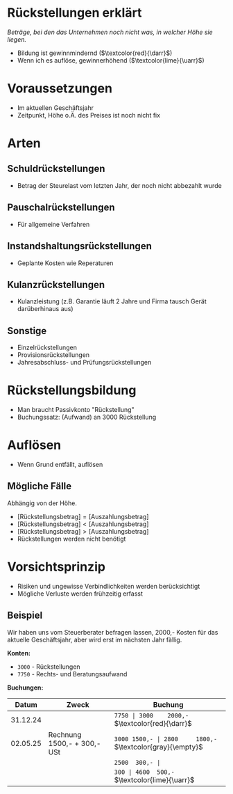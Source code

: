 # Rückstellungen erklärt
*Beträge, bei den das Unternehmen noch nicht was, in welcher Höhe sie liegen.*

- Bildung ist gewinnmindernd ($\textcolor{red}{\darr}$)
- Wenn ich es auflöse, gewinnerhöhend ($\textcolor{lime}{\uarr}$)

# Voraussetzungen
- Im aktuellen Geschäftsjahr
- Zeitpunkt, Höhe o.Ä. des Preises ist noch nicht fix

# Arten
## Schuldrückstellungen
- Betrag der Steurelast vom letzten Jahr, der noch nicht abbezahlt wurde

## Pauschalrückstellungen
- Für allgemeine Verfahren

## Instandshaltungsrückstellungen
- Geplante Kosten wie Reperaturen

## Kulanzrückstellungen
- Kulanzleistung (z.B. Garantie läuft 2 Jahre und Firma tausch Gerät darüberhinaus aus)

## Sonstige
- Einzelrückstellungen
- Provisionsrückstellungen
- Jahresabschluss- und Prüfungsrückstellungen

# Rückstellungsbildung
- Man braucht Passivkonto "Rückstellung"
- Buchungssatz: (Aufwand) an 3000 Rückstellung

# Auflösen
- Wenn Grund entfällt, auflösen
## Mögliche Fälle
Abhängig von der Höhe.

- $\text{[Rückstellungsbetrag]}=\text{[Auszahlungsbetrag]}$
- $\text{[Rückstellungsbetrag]}<\text{[Auszahlungsbetrag]}$
- $\text{[Rückstellungsbetrag]}>\text{[Auszahlungsbetrag]}$
- Rückstellungen werden nicht benötigt

# Vorsichtsprinzip
- Risiken und ungewisse Verbindlichkeiten werden berücksichtigt
- Mögliche Verluste werden frühzeitig erfasst

## Beispiel
Wir haben uns vom Steuerberater befragen lassen, 2000,- Kosten für das aktuelle Geschäftsjahr, aber wird erst im nächsten Jahr fällig.

**Konten:**
- `3000` - Rückstellungen
- `7750` - Rechts- und Beratungsaufwand

**Buchungen:**

|Datum|Zweck|Buchung|
|-|-|-|
| 31.12.24 | | `7750 \| 3000    2000,-` $\textcolor{red}{\darr}$ |
| 02.05.25 | Rechnung 1500,- + 300,- USt | `3000 1500,- \| 2800     1800,-` $\textcolor{gray}{​\empty}$ |
| | |  `2500 ​ 300,- \|` |
| | | `300 \| 4600 ​​ 500,-` $\textcolor{lime}{\uarr}$ |
